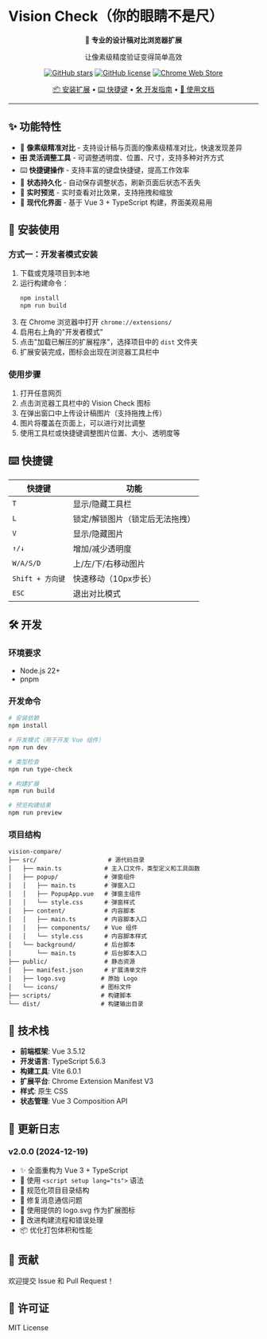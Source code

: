 # Vision Check（你的眼睛不是尺）

<div align="center">

🎯 **专业的设计稿对比浏览器扩展**

让像素级精度验证变得简单高效

[![GitHub stars](https://img.shields.io/github/stars/your-username/vision-compare?style=flat-square)](https://github.com/your-username/vision-compare/stargazers)
[![GitHub license](https://img.shields.io/github/license/your-username/vision-compare?style=flat-square)](https://github.com/your-username/vision-compare/blob/main/LICENSE)
[![Chrome Web Store](https://img.shields.io/badge/Chrome-Web%20Store-blue?style=flat-square)](https://chrome.google.com/webstore)

[📦 安装扩展](#-安装使用) • [⌨️ 快捷键](#️-快捷键指南) • [🛠️ 开发指南](#️-开发指南) • [📖 使用文档](#-使用说明)

</div>

---

## ✨ 功能特性

- 🎯 **像素级精准对比** - 支持设计稿与页面的像素级精准对比，快速发现差异
- 🎛️ **灵活调整工具** - 可调整透明度、位置、尺寸，支持多种对齐方式
- ⌨️ **快捷键操作** - 支持丰富的键盘快捷键，提高工作效率
- 💾 **状态持久化** - 自动保存调整状态，刷新页面后状态不丢失
- 🔄 **实时预览** - 实时查看对比效果，支持拖拽和缩放
- 🎨 **现代化界面** - 基于 Vue 3 + TypeScript 构建，界面美观易用

## 🚀 安装使用

### 方式一：开发者模式安装

1. 下载或克隆项目到本地
2. 运行构建命令：
   ```bash
   npm install
   npm run build
   ```
3. 在 Chrome 浏览器中打开 `chrome://extensions/`
4. 启用右上角的"开发者模式"
5. 点击"加载已解压的扩展程序"，选择项目中的 `dist` 文件夹
6. 扩展安装完成，图标会出现在浏览器工具栏中

### 使用步骤

1. 打开任意网页
2. 点击浏览器工具栏中的 Vision Check 图标
3. 在弹出窗口中上传设计稿图片（支持拖拽上传）
4. 图片将覆盖在页面上，可以进行对比调整
5. 使用工具栏或快捷键调整图片位置、大小、透明度等

## ⌨️ 快捷键

| 快捷键 | 功能 |
|--------|------|
| `T` | 显示/隐藏工具栏 |
| `L` | 锁定/解锁图片（锁定后无法拖拽） |
| `V` | 显示/隐藏图片 |
| `↑/↓` | 增加/减少透明度 |
| `W/A/S/D` | 上/左/下/右移动图片 |
| `Shift + 方向键` | 快速移动（10px步长） |
| `ESC` | 退出对比模式 |

## 🛠️ 开发

### 环境要求

- Node.js 22+
- pnpm

### 开发命令

```bash
# 安装依赖
npm install

# 开发模式（用于开发 Vue 组件）
npm run dev

# 类型检查
npm run type-check

# 构建扩展
npm run build

# 预览构建结果
npm run preview
```

### 项目结构

```
vision-compare/
├── src/                    # 源代码目录
│   ├── main.ts            # 主入口文件，类型定义和工具函数
│   ├── popup/             # 弹窗组件
│   │   ├── main.ts        # 弹窗入口
│   │   ├── PopupApp.vue   # 弹窗主组件
│   │   └── style.css      # 弹窗样式
│   ├── content/           # 内容脚本
│   │   ├── main.ts        # 内容脚本入口
│   │   ├── components/    # Vue 组件
│   │   └── style.css      # 内容脚本样式
│   └── background/        # 后台脚本
│       └── main.ts        # 后台脚本入口
├── public/                # 静态资源
│   ├── manifest.json      # 扩展清单文件
│   ├── logo.svg          # 原始 Logo
│   └── icons/            # 图标文件
├── scripts/              # 构建脚本
└── dist/                 # 构建输出目录
```

## 🔧 技术栈

- **前端框架**: Vue 3.5.12
- **开发语言**: TypeScript 5.6.3
- **构建工具**: Vite 6.0.1
- **扩展平台**: Chrome Extension Manifest V3
- **样式**: 原生 CSS
- **状态管理**: Vue 3 Composition API

## 📝 更新日志

### v2.0.0 (2024-12-19)

- ✨ 全面重构为 Vue 3 + TypeScript
- 🎨 使用 `<script setup lang="ts">` 语法
- 📁 规范化项目目录结构
- 🔧 修复消息通信问题
- 🎯 使用提供的 logo.svg 作为扩展图标
- 🚀 改进构建流程和错误处理
- 📦 优化打包体积和性能

## 🤝 贡献

欢迎提交 Issue 和 Pull Request！

## 📄 许可证

MIT License
